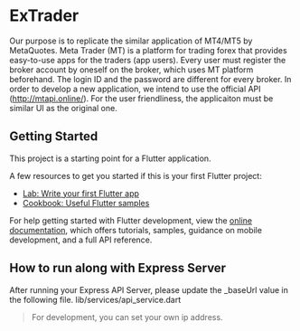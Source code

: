 # ExTrader

Our purpose is to replicate the similar application of MT4/MT5 by MetaQuotes.
Meta Trader (MT) is a platform for trading forex that provides easy-to-use apps for the traders (app users).
Every user must register the broker account by oneself on the broker, which uses MT platform beforehand. The login ID and the password are different for every broker.
In order to develop a new application, we intend to use the official API (http://mtapi.online/).
For the user friendliness, the applicaiton must be similar UI as the original one.

## Getting Started

This project is a starting point for a Flutter application.

A few resources to get you started if this is your first Flutter project:

- [Lab: Write your first Flutter app](https://docs.flutter.dev/get-started/codelab)
- [Cookbook: Useful Flutter samples](https://docs.flutter.dev/cookbook)

For help getting started with Flutter development, view the
[online documentation](https://docs.flutter.dev/), which offers tutorials,
samples, guidance on mobile development, and a full API reference.


## How to run along with Express Server

After running your Express API Server, please update the _baseUrl value in the following file.
lib/services/api_service.dart

> For development, you can set your own ip address.
